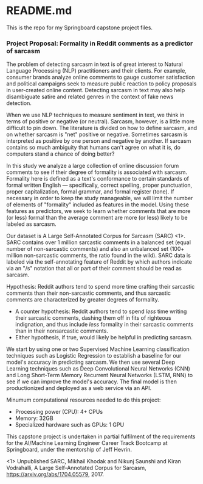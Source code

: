# README.md

This is the repo for my Springboard capstone project files.

### Project Proposal: Formality in Reddit comments as a predictor of sarcasm
The problem of detecting sarcasm in text is of great interest to Natural Language Processing (NLP) practitioners and their clients. For example, consumer brands analyze online comments to gauge customer satisfaction and political campaigns seek to measure public reaction to policy proposals in user-created online content. Detecting sarcasm in text may also help disambiguate satire and related genres in the context of fake news detection.

When we use NLP techniques to measure sentiment in text, we think in terms of positive or negative (or neutral). Sarcasm, however, is a little more difficult to pin down. The literature is divided on how to define sarcasm, and on whether sarcasm is "net" positive or negative. Sometimes sarcasm is interpreted as positive by one person and negative by another. If sarcasm contains so much ambiguity that humans can't agree on what it is, do computers stand a chance of doing better?

In this study we analyze a large collection of online discussion forum comments to see if their degree of formality is associated with sarcasm. Formality here is defined as a text's conformance to certain standards of formal written English — specifically, correct spelling, proper punctuation, proper capitalization, formal grammar, and formal register (tone). If necessary in order to keep the study manageable, we will limit the number of elements of "formality" included as features in the model. Using these features as predictors, we seek to learn whether comments that are more (or less) formal than the average comment are more (or less) likely to be labeled as sarcasm.

Our dataset is A Large Self-Annotated Corpus for Sarcasm (SARC) <1>. SARC contains over 1 million sarcastic comments in a balanced set (equal number of non-sarcastic comments) and also an unbalanced set (100+ million non-sarcastic comments, the ratio found in the wild). SARC data is labeled via the self-annotating feature of Reddit by which authors indicate via an "/s" notation that all or part of their comment should be read as sarcasm.

Hypothesis: Reddit authors tend to spend more time crafting their sarcastic comments than their non-sarcastic comments, and thus sarcastic comments are characterized by greater degrees of formality.
- A counter hypothesis: Reddit authors tend to spend _less_ time writing their sarcastic comments, dashing them off in fits of righteous indignation, and thus include _less_ formality in their sarcastic comments than in their nonsarcastic comments.
- Either hypothesis, if true, would likely be helpful in predicting sarcasm.

We start by using one or two Supervised Machine Learning classification techniques such as Logistic Regression to establish a baseline for our model's accuracy in predicting sarcasm. We then use several Deep Learning techniques such as Deep Convolutional Neural Networks (CNN) and Long Short-Term Memory Recurrent Neural Networks (LSTM, RNN) to see if we can improve the model's accuracy. The final model is then productionized and deployed as a web service via an API.

Minumum computational resources needed to do this project: 

- Processing power (CPU): 4+ CPUs
- Memory: 32GB
- Specialized hardware such as GPUs: 1 GPU


This capstone project is undertaken in partial fulfilment of the requirements for the AI/Machine Learning Engineer Career Track Bootcamp at Springboard, under the mentorship of Jeff Hevrin.


<1> Unpublished SARC, Mikhail Khodak and Nikunj Saunshi and Kiran Vodrahalli, A Large Self-Annotated Corpus for Sarcasm, https://arxiv.org/abs/1704.05579, 2017.
